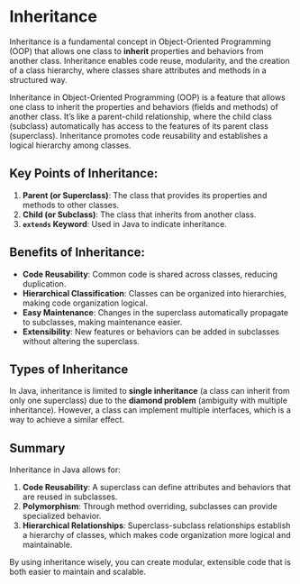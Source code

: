 # Inheritance
Inheritance is a fundamental concept in Object-Oriented Programming (OOP) that allows one class to **inherit** properties and behaviors from another class. Inheritance enables code reuse, modularity, and the creation of a class hierarchy, where classes share attributes and methods in a structured way.

Inheritance in Object-Oriented Programming (OOP) is a feature that allows one class to inherit the properties and behaviors (fields and methods) of another class. It’s like a parent-child relationship, where the child class (subclass) automatically has access to the features of its parent class (superclass). Inheritance promotes code reusability and establishes a logical hierarchy among classes.

## Key Points of Inheritance:
1. **Parent (or Superclass)**: The class that provides its properties and methods to other classes.
2. **Child (or Subclass)**: The class that inherits from another class.
3. **`extends` Keyword**: Used in Java to indicate inheritance.

## Benefits of Inheritance:
- **Code Reusability**: Common code is shared across classes, reducing duplication.
- **Hierarchical Classification**: Classes can be organized into hierarchies, making code organization logical.
- **Easy Maintenance**: Changes in the superclass automatically propagate to subclasses, making maintenance easier.
- **Extensibility**: New features or behaviors can be added in subclasses without altering the superclass.

## Types of Inheritance
In Java, inheritance is limited to **single inheritance** (a class can inherit from only one superclass) due to the **diamond problem** (ambiguity with multiple inheritance). However, a class can implement multiple interfaces, which is a way to achieve a similar effect.

## Summary
Inheritance in Java allows for:
1. **Code Reusability**: A superclass can define attributes and behaviors that are reused in subclasses.
2. **Polymorphism**: Through method overriding, subclasses can provide specialized behavior.
3. **Hierarchical Relationships**: Superclass-subclass relationships establish a hierarchy of classes, which makes code organization more logical and maintainable.

By using inheritance wisely, you can create modular, extensible code that is both easier to maintain and scalable.
